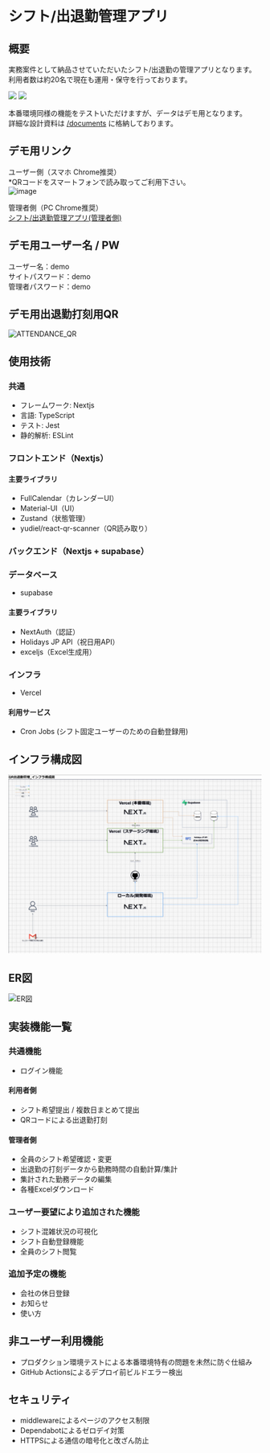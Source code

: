 # シフト/出退勤管理アプリ
## 概要
実務案件として納品させていただいたシフト/出退勤の管理アプリとなります。  
利用者数は約20名で現在も運用・保守を行っております。  

<img src="https://github.com/user-attachments/assets/12b19efc-2876-4b1a-ba4e-48b19de6ee9c" height="200" />
<img src="https://github.com/user-attachments/assets/07945322-e13b-4c9a-bf73-94ddfd4e87c4" height="200" />

本番環境同様の機能をテストいただけますが、データはデモ用となります。   
詳細な設計資料は [/documents](/documents) に格納しております。

## デモ用リンク
ユーザー側（スマホ Chrome推奨）  
*QRコードをスマートフォンで読み取ってご利用下さい。  
![image](https://github.com/user-attachments/assets/572a648c-2b36-4c15-aa2d-ebaa3f8a972f)

管理者側（PC Chrome推奨）  
[シフト/出退勤管理アプリ(管理者側)]([https://shift-management-preview.vercel.app/login?role=admin](https://shift-management-preview.vercel.app/admin_login))

## デモ用ユーザー名 / PW
ユーザー名：demo  
サイトパスワード：demo  
管理者パスワード：demo  

## デモ用出退勤打刻用QR
![ATTENDANCE_QR](https://github.com/user-attachments/assets/018e06c6-3f83-4142-a142-5dac9367729a)


## 使用技術
### 共通
- フレームワーク: Nextjs
- 言語: TypeScript
- テスト: Jest
- 静的解析: ESLint

### フロントエンド（Nextjs）
#### 主要ライブラリ
- FullCalendar（カレンダーUI）
- Material-UI（UI） 
- Zustand（状態管理）
- yudiel/react-qr-scanner（QR読み取り）

### バックエンド（Nextjs + supabase）
### データベース
- supabase

#### 主要ライブラリ
- NextAuth（認証）
- Holidays JP API（祝日用API）
- exceljs（Excel生成用）

### インフラ
- Vercel

#### 利用サービス
- Cron Jobs (シフト固定ユーザーのための自動登録用)
## インフラ構成図
![インフラ構成図](documents/6_インフラ構成図.png)

## ER図
![ER図](documents/5_ER図.png)

## 実装機能一覧
### 共通機能
- ログイン機能

#### 利用者側
- シフト希望提出 / 複数日まとめて提出
- QRコードによる出退勤打刻

#### 管理者側
- 全員のシフト希望確認・変更
- 出退勤の打刻データから勤務時間の自動計算/集計
- 集計された勤務データの編集
- 各種Excelダウンロード

### ユーザー要望により追加された機能
- シフト混雑状況の可視化
- シフト自動登録機能
- 全員のシフト閲覧

### 追加予定の機能
- 会社の休日登録
- お知らせ
- 使い方

## 非ユーザー利用機能
- プロダクション環境テストによる本番環境特有の問題を未然に防ぐ仕組み
- GitHub Actionsによるデプロイ前ビルドエラー検出

## セキュリティ
- middlewareによるページのアクセス制限
- Dependabotによるゼロデイ対策
- HTTPSによる通信の暗号化と改ざん防止
